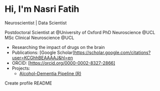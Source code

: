 # Hi, I'm Nasri Fatih  
Neuroscientist | Data Scientist  

Postdoctoral Scientist at @University of Oxford 
PhD Neuroscience @UCL
MSc Clinical Neuroscience @UCL


- Researching the impact of drugs on the brain
- Publications: [Google Scholar]https://scholar.google.com/citations?user=KCGhhBEAAAAJ&hl=en
- ORCID: [https://orcid.org/0000-0002-8327-2866] 
- Projects:  
  - [Alcohol–Dementia Pipeline (R)](https://github.com/nasrifatih/alcohol-dementia)  

Create profile README
